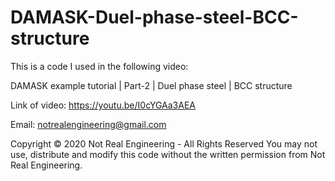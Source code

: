 # DAMASK-Duel-phase-steel-BCC-structure

This is a code I used in the following video:

DAMASK example tutorial | Part-2 | Duel phase steel | BCC structure

Link of video: https://youtu.be/I0cYGAa3AEA

Email: notrealengineering@gmail.com

Copyright © 2020 Not Real Engineering - All Rights Reserved You may not use, distribute and modify this code without the written permission from Not Real Engineering.
